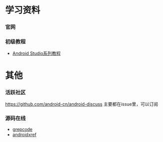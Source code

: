 # 学习资料
### 官网

### 初级教程
- [Android Studio系列教程](http://stormzhang.com/categories.html#devtools-ref)


# 其他
### 活跃社区
https://github.com/android-cn/android-discuss 主要都在issue里，可以订阅

### 源码在线
- [grepcode](http://grepcode.com/project/repository.grepcode.com/java/ext/com.google.android/android/)
- [androidxref](http://androidxref.com)